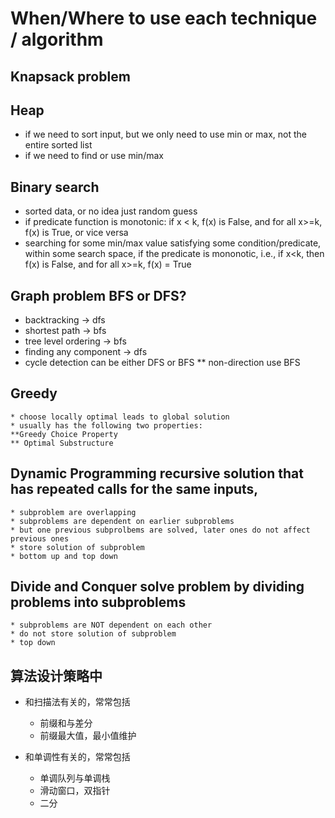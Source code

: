 # When/Where to use each technique / algorithm
## Knapsack problem
## Heap
* if we need to sort input, but we only need to use min or max, not the entire sorted list
* if we need to find or use min/max

## Binary search
* sorted data, or no idea just random guess
* if predicate function is monotonic: if x < k, f(x) is False, and for all x>=k, f(x) is True, or vice versa
* searching for some min/max value satisfying some condition/predicate, within some search space, if the predicate is mononotic, i.e., if x<k, then f(x) is False, and for all x>=k, f(x) = True

## Graph problem BFS or DFS?
* backtracking -> dfs
* shortest path -> bfs
* tree level ordering -> bfs
* finding any component -> dfs
* cycle detection can be either DFS or BFS
** non-direction use BFS

## Greedy
    * choose locally optimal leads to global solution
    * usually has the following two properties:
    **Greedy Choice Property
    ** Optimal Substructure

## Dynamic Programming    recursive solution that has repeated calls for the same inputs,
    * subproblem are overlapping
    * subproblems are dependent on earlier subproblems
    * but one previous subprolbems are solved, later ones do not affect previous ones
    * store solution of subproblem
    * bottom up and top down

## Divide and Conquer    solve problem by dividing problems into subproblems
    * subproblems are NOT dependent on each other
    * do not store solution of subproblem
    * top down

## 算法设计策略中
* 和扫描法有关的，常常包括
    * 前缀和与差分
    * 前缀最大值，最小值维护

* 和单调性有关的，常常包括
    * 单调队列与单调栈
    * 滑动窗口，双指针
    * 二分